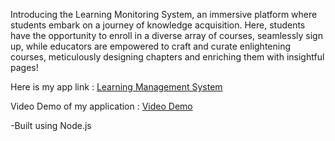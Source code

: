 Introducing the Learning Monitoring System, an immersive platform where students embark on a journey of knowledge acquisition. Here, students have the opportunity to enroll in a diverse array of courses, seamlessly sign up, while educators are empowered to craft and curate enlightening courses, meticulously designing chapters and enriching them with insightful pages! 


Here is my app link : [Learning Management System](https://lmsayush.onrender.com/)



 Video Demo of my application : [Video Demo](https://www.loom.com/share/f1f6762158a24183bea27760cd605fde)

-Built using Node.js 